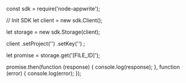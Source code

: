 const sdk = require('node-appwrite');

// Init SDK
let client = new sdk.Client();

let storage = new sdk.Storage(client);

client
    .setProject('')
    .setKey('')
;

let promise = storage.get('[FILE_ID]');

promise.then(function (response) {
    console.log(response);
}, function (error) {
    console.log(error);
});